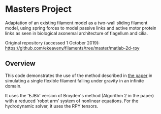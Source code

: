 # Masters Project

Adaptation of an existing filament model as a two-wall sliding filament model, using spring forces to model passive links and active motor protein links as seen in biological axonemal architecture of flagellum and cilia.

Original repository (accessed 1 October 2019): https://github.com/ekeaveny/filaments/tree/master/matlab-2d-rpy

## Overview
This code demonstrates the use of the method described in [the paper](https://arxiv.org/abs/1903.12609) in simulating a single flexible filament falling under gravity in an infinite domain.

It uses the 'EJBb' version of Broyden's method (Algorithm 2 in the paper) with a reduced 'robot arm' system of nonlinear equations. For the hydrodynamic solver, it uses the RPY tensors.

